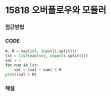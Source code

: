 # 15818 오버플로우와 모듈러



### 접근방법



### CODE

```python
N, M = map(int, input().split())
lst = list(map(int, input().split()))
val = 1
for num in lst:
    val = (val * num) % M
print(val % M)
```



### 해설

